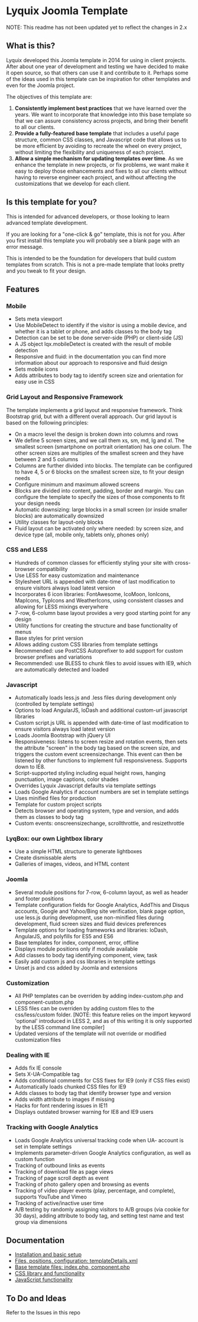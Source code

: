 # Lyquix Joomla Template

NOTE: This readme has not been updated yet to reflect the changes in 2.x

## What is this?

Lyquix developed this Joomla template in 2014 for using in client projects. After about one year of development and testing we have decided to make it open source, so that others can use it and contribute to it. Perhaps some of the ideas used in this template can be inspiration for other templates and even for the Joomla project.

The objectives of this template are:

1. **Consistently implement best practices** that we have learned over the years. We want to incorporate that knowledge into this base template so that we can assure consistency across projects, and bring their benefit to all our clients.
2. **Provide a fully-featured base template** that includes a useful page structure, common CSS classes, and Javascript code that allows us to be more efficient by avoiding to recreate the wheel on every project, without limiting the flexibility and uniqueness of each project.
3. **Allow a simple mechanism for updating templates over time**. As we enhance the template in new projects, or fix problems, we want make it easy to deploy those enhancements and fixes to all our clients without having to reverse engineer each project, and without affecting the customizations that we develop for each client.

## Is this template for you?

This is intended for advanced developers, or those looking to learn advanced template development.

If you are looking for a "one-click & go" template, this is not for you. After you first install this template you will probably see a blank page with an error message.

This is intended to be the foundation for developers that build custom templates from scratch. This is not a pre-made template that looks pretty and you tweak to fit your design.

## Features

### Mobile

  * Sets meta viewport
  * Use MobileDetect to identify if the visitor is using a mobile device, and whether it is a tablet or phone, and adds classes to the body tag
  * Detection can be set to be done server-side (PHP) or client-side (JS)
  * A JS object lqx.mobileDetect is created with the result of mobile detection
  * Responsive and fluid: in the documentation you can find more information about our approach to responsive and fluid design
  * Sets mobile icons
  * Adds attributes to body tag to identify screen size and orientation for easy use in CSS

### Grid Layout and Responsive Framework

The template implements a grid layout and responsive framework. Think Bootstrap grid, but with a different overall approach. Our grid layout is based on the following principles:

  * On a macro level the design is broken down into columns and rows
  * We define 5 screen sizes, and we call them xs, sm, md, lg and xl. The smallest screen (smartphone on portrait orientation) has one colum. The other screen sizes are multiples of the smallest screen and they have between 2 and 5 columns
  * Columns are further divided into blocks. The template can be configured to have 4, 5 or 6 blocks on the smallest screen size, to fit your design needs
  * Configure minimum and maximum allowed screens
  * Blocks are divided into content, padding, border and margin. You can configure the template to specify the sizes of those components to fit your design needs
  * Automatic downsizing: large blocks in a small screen (or inside smaller blocks) are automatically downsized
  * Utility classes for layout-only blocks
  * Fluid layout can be activated only where needed: by screen size, and device type (all, mobile only, tablets only, phones only)

### CSS and LESS

  * Hundreds of common classes for efficiently styling your site with cross-browser compatibility
  * Use LESS for easy customization and maintenance
  * Stylesheet URL is appended with date-time of last modification to ensure visitors always load latest version
  * Incorporates 6 icon libraries: FontAwesome, IcoMoon, IonIcons, MapIcons, TypIcons and WeatherIcons, using consistent classes and allowing for LESS mixings everywhere
  * 7-row, 6-column base layout provides a very good starting point for any design
  * Utility functions for creating the structure and base functionality of menus
  * Base styles for print version
  * Allows adding custom CSS libraries from template settings
  * Recommended: use PostCSS Autoprefixer to add support for custom browser prefixes and variations
  * Recommended: use BLESS to chunk files to avoid issues with IE9, which are automatically detected and loaded

### Javascript

  * Automatically loads less.js and .less files during development only (controlled by template settings)
  * Options to load AngularJS, loDash and additional custom-url javascript libraries
  * Custom script.js URL is appended with date-time of last modification to ensure visitors always load latest version
  * Loads Joomla Bootstrap with jQuery UI
  * Responsiveness: listens to screen resize and rotation events, then sets the attribute "screen" in the body tag based on the screen size, and triggers the custom event screensizechange. This event can then be listened by other functions to implement full responsiveness. Supports down to IE8.
  * Script-supported styling including equal height rows, hanging punctuation, image captions, color shades
  * Overrides Lyquix Javascript defaults via template settings
  * Loads Google Analytics if account numbers are set in template settings
  * Uses minified files for production
  * Template for custom project scripts
  * Detects browser and operating system, type and version, and adds them as classes to body tag
  * Custom events: onscreensizechange, scrollthrottle, and resizethrottle

### LyqBox: our own Lightbox library

  * Use a simple HTML structure to generate lightboxes
  * Create dismissable alerts
  * Galleries of images, videos, and HTML content

### Joomla

  * Several module positions for 7-row, 6-column layout, as well as header and footer positions
  * Template configuration fields for Google Analytics, AddThis and Disqus accounts, Google and Yahoo/Bing site verification, blank page option, use less.js during development, use non-minified files during development, fluid screen sizes and fluid devices preferences
  * Template options for loading frameworks and libraries: loDash, AngularJS, and polyfills for ES5 and ES6
  * Base templates for index, component, error, offline
  * Displays module positions only if module available
  * Add classes to body tag identifying component, view, task
  * Easily add custom js and css libraries in template settings
  * Unset js and css added by Joomla and extensions

### Customization

  * All PHP templates can be overriden by adding index-custom.php and component-custom.php
  * LESS files can be overriden by adding custom files to the css/less/custom folder. [NOTE: this feature relies on the import keyword 'optional' introduced in LESS 2, and as of this writing it is only supported by the LESS command line compiler]
  * Updated versions of the template will not override or modified customization files

### Dealing with IE

  * Adds fix IE console
  * Sets X-UA-Compatible tag
  * Adds conditional comments for CSS fixes for IE9 (only if CSS files exist)
  * Automatically loads chunked CSS files for IE9
  * Adds classes to body tag that identify browser type and version
  * Adds width attribute to images if missing
  * Hacks for font rendering issues in IE11
  * Displays outdated browser warning for IE8 and IE9 users

### Tracking with Google Analytics

  * Loads Google Analytics universal tracking code when UA- account is set in template settings
  * Implements parameter-driven Google Analytics configuration, as well as custom function
  * Tracking of outbound links as events
  * Tracking of download file as page views
  * Tracking of page scroll depth as event
  * Tracking of photo gallery open and browsing as events
  * Tracking of video player events (play, percentage, and complete), supports YouTube and Vimeo
  * Tracking of active/inactive user time
  * A/B testing by randomly assigning visitors to A/B groups (via cookie for 30 days), adding attribute to body tag, and setting test name and test group via dimensions

## Documentation

  * [Installation and basic setup](https://github.com/Lyquix/tpl_lyquix/blob/master/docs/install.md)
  * [Files, positions, configuration: templateDetails.xml](https://github.com/Lyquix/tpl_lyquix/blob/master/docs/xml.md)
  * [Base template files: index.php, component.php](https://github.com/Lyquix/tpl_lyquix/blob/master/docs/template.md)
  * [CSS library and functionality](https://github.com/Lyquix/tpl_lyquix/blob/master/docs/css.md)
  * [JavaScript functionality](https://github.com/Lyquix/tpl_lyquix/blob/master/docs/js.md)

## To Do and Ideas

Refer to the Issues in this repo
